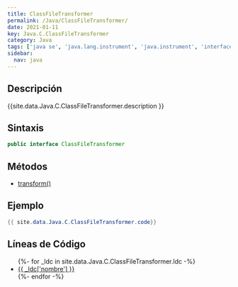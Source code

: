 ```yaml
---
title: ClassFileTransformer
permalink: /Java/ClassFileTransformer/
date: 2021-01-11
key: Java.C.ClassFileTransformer
category: Java
tags: ['java se', 'java.lang.instrument', 'java.instrument', 'interface java', 'Java 1.5']
sidebar: 
  nav: java
---
```


## Descripción
{{site.data.Java.C.ClassFileTransformer.description }}

## Sintaxis
~~~java
public interface ClassFileTransformer
~~~

## Métodos
* [transform()](/Java/ClassFileTransformer/transform)

## Ejemplo
~~~java
{{ site.data.Java.C.ClassFileTransformer.code}}
~~~

## Líneas de Código
<ul>
{%- for _ldc in site.data.Java.C.ClassFileTransformer.ldc -%}
   <li>
       <a href="{{_ldc['url'] }}">{{ _ldc['nombre'] }}</a>
   </li>
{%- endfor -%}
</ul>
